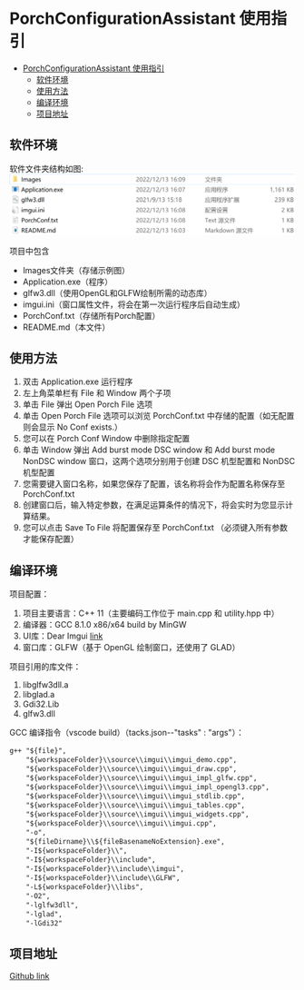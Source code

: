 # PorchConfigurationAssistant 使用指引
- [PorchConfigurationAssistant 使用指引](#porchconfigurationassistant-使用指引)
  - [软件环境](#软件环境)
  - [使用方法](#使用方法)
  - [编译环境](#编译环境)
  - [项目地址](#项目地址)

## 软件环境
软件文件夹结构如图:
![Architecture](./Images/Architecture.png)

项目中包含
- Images文件夹（存储示例图）
- Application.exe（程序）
- glfw3.dll（使用OpenGL和GLFW绘制所需的动态库）
- imgui.ini（窗口属性文件，将会在第一次运行程序后自动生成）
- PorchConf.txt（存储所有Porch配置）
- README.md（本文件）

## 使用方法

1. 双击 Application.exe 运行程序
2. 左上角菜单栏有 File 和 Window 两个子项
3. 单击 File 弹出 Open Porch File 选项
4. 单击 Open Porch File 选项可以浏览 PorchConf.txt 中存储的配置（如无配置则会显示 No Conf exists.）
5. 您可以在 Porch Conf Window 中删除指定配置
6. 单击 Window 弹出 Add burst mode DSC window 和 Add burst mode NonDSC window 窗口，这两个选项分别用于创建 DSC 机型配置和 NonDSC 机型配置
7. 您需要键入窗口名称，如果您保存了配置，该名称将会作为配置名称保存至 PorchConf.txt
8. 创建窗口后，输入特定参数，在满足运算条件的情况下，将会实时为您显示计算结果。
9. 您可以点击 Save To File 将配置保存至 PorchConf.txt （必须键入所有参数才能保存配置）

## 编译环境

项目配置：
1. 项目主要语言：C++ 11（主要编码工作位于 main.cpp 和 utility.hpp 中）
2. 编译器：GCC 8.1.0 x86/x64 build by MinGW
3. UI库：Dear Imgui [link](https://github.com/ocornut/imgui)
4. 窗口库：GLFW（基于 OpenGL 绘制窗口，还使用了 GLAD）

项目引用的库文件：
1. libglfw3dll.a
2. libglad.a
3. Gdi32.Lib
4. glfw3.dll

GCC 编译指令（vscode build）（tacks.json--"tasks" : "args"）：
```
g++ "${file}",
    "${workspaceFolder}\\source\\imgui\\imgui_demo.cpp",
    "${workspaceFolder}\\source\\imgui\\imgui_draw.cpp",
    "${workspaceFolder}\\source\\imgui\\imgui_impl_glfw.cpp",
    "${workspaceFolder}\\source\\imgui\\imgui_impl_opengl3.cpp",
    "${workspaceFolder}\\source\\imgui\\imgui_stdlib.cpp",
    "${workspaceFolder}\\source\\imgui\\imgui_tables.cpp",
    "${workspaceFolder}\\source\\imgui\\imgui_widgets.cpp",
    "${workspaceFolder}\\source\\imgui\\imgui.cpp",
    "-o",
    "${fileDirname}\\${fileBasenameNoExtension}.exe",
    "-I${workspaceFolder}\\",
    "-I${workspaceFolder}\\include",
    "-I${workspaceFolder}\\include\\imgui",
    "-I${workspaceFolder}\\include\\GLFW",
    "-L${workspaceFolder}\\libs",
    "-O2",
    "-lglfw3dll",
    "-lglad",
    "-lGdi32"
```

## 项目地址

[Github link]()